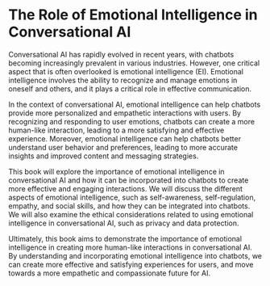 The Role of Emotional Intelligence in Conversational AI
=====================================================================

Conversational AI has rapidly evolved in recent years, with chatbots becoming increasingly prevalent in various industries. However, one critical aspect that is often overlooked is emotional intelligence (EI). Emotional intelligence involves the ability to recognize and manage emotions in oneself and others, and it plays a critical role in effective communication.

In the context of conversational AI, emotional intelligence can help chatbots provide more personalized and empathetic interactions with users. By recognizing and responding to user emotions, chatbots can create a more human-like interaction, leading to a more satisfying and effective experience. Moreover, emotional intelligence can help chatbots better understand user behavior and preferences, leading to more accurate insights and improved content and messaging strategies.

This book will explore the importance of emotional intelligence in conversational AI and how it can be incorporated into chatbots to create more effective and engaging interactions. We will discuss the different aspects of emotional intelligence, such as self-awareness, self-regulation, empathy, and social skills, and how they can be integrated into chatbots. We will also examine the ethical considerations related to using emotional intelligence in conversational AI, such as privacy and data protection.

Ultimately, this book aims to demonstrate the importance of emotional intelligence in creating more human-like interactions in conversational AI. By understanding and incorporating emotional intelligence into chatbots, we can create more effective and satisfying experiences for users, and move towards a more empathetic and compassionate future for AI.


